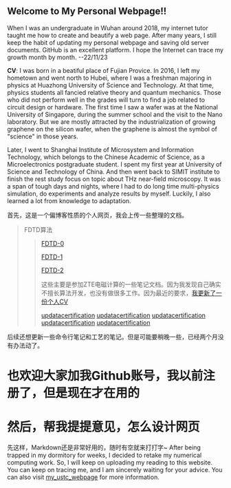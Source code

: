## Welcome to My Personal Webpage!!

When I was an undergraduate in Wuhan around 2018, my internet tutor taught me how to create and beautify a web page. After many years, I still keep the habit of updating my personal webpage and saving old server documents. GitHub is an excellent platform. I hope the Internet can trace my growth month by month.   --22/11/23  

**CV**: I was born in a beatiful place of Fujian Provice. In 2016, I left my hometown and went north to Hubei, where I was a freshman majoring in physics at Huazhong University of Science and Technology. At that time, physics students all fancied relative theory and quantum mechanics. Those who did not perform well in the grades will turn to find a job related to circuit design or hardware. The first time I saw a wafer was at the National University of Singapore, during the summer school and the visit to the Nano laboratory. But we are mostly attracted by the industrialization of growing graphene on the silicon wafer, when the graphene is almost the symbol of "science" in those years. 

Later, I went to Shanghai Institute of Microsystem and Information Technology, which belongs to the Chinese Academic of Science, as a Microelectronics postgraduate student. I spent my first year at University of Science and Technology of China. And then went back to SIMIT institute to finish the rest study focus on topic about THz near-field microscopy. It was a span of tough days and nights, where I had to do long time multi-physics simulation, do experiments and analyze results by myself. Luckily, I also learned a lot from knowledge to adaptation. 


首先，这是一个偏博客性质的个人网页，我会上传一些整理的文档。
> FDTD算法
>
> > [FDTD-0](https://changlinwu.github.io/FDTD0.html)
> >
> > [FDTD-1](https://changlinwu.github.io/FDTD1.html)
> >
> > [FDTD-2](https://changlinwu.github.io/FDTD2.html)
> >
> > 这些主要是参加ZTE电磁计算的一些笔记文档。因为我发现自己确实不擅长算法开发，也没有做很多工作。因为最近的要求，[我更新了一份个人CV](https://changlinwu.github.io/personalCV.pdf)
> >
> > [updatacertification](https://changlinwu.github.io/Part_1_合作简介_Introducing_collaboration-Certificate_20220710-110603.pdf)
> > [updatacertification](https://changlinwu.github.io/Part_1_撰写研究论文_Writing_a_Research_Paper-Certificate_2022077-084551.pdf)
> > [updatacertification](https://changlinwu.github.io/Part_2_发表研究论文_Publishing_a_research_paper-Certificate_2022079-161508.pdf)
> > [updatacertification](https://changlinwu.github.io/Part_3_撰写与发表综述论文_Writing_and_publishing_a_review_paper-Certificate_20220710-082954.pdf)
> > [updatacertification](https://changlinwu.github.io/certificate.pdf)
> > 

后续还想更新一些命令行笔记和工艺的笔记。但是可能要稍晚一些，已经两个月没有办法动了。

# 也欢迎大家加我Github账号，我以前注册了，但是现在才在用的

# 然后，帮我提提意见，怎么设计网页

先这样，Markdown还是非常好用的，随时有空就来打打字~
After being trapped in my dormitory for weeks, I decided to retake my numerical computing work. So, I will keep on uploading my reading to this website. You can keep on tracing me, and I am sincerely waiting for your advice.
You can also visit [my_ustc_webpage](http://home.ustc.edu.cn/~clwu/) for more information.
